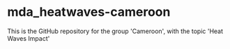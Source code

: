 # mda_heatwaves-cameroon
This is the GitHub repository for the group 'Cameroon', with the topic 'Heat Waves Impact'
